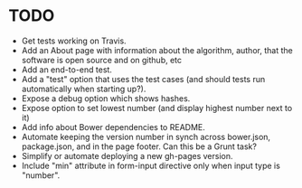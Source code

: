 TODO
====

* Get tests working on Travis.
* Add an About page with information about the algorithm, author,
  that the software is open source and on github, etc
* Add an end-to-end test.
* Add a "test" option that uses the test cases (and should tests
  run automatically when starting up?).
* Expose a debug option which shows hashes.
* Expose option to set lowest number (and display highest number next to it)
* Add info about Bower dependencies to README.
* Automate keeping the version number in synch across bower.json,
  package.json, and in the page footer.  Can this be a Grunt task?
* Simplify or automate deploying a new gh-pages version.
* Include "min" attribute in form-input directive only when input
  type is "number".
